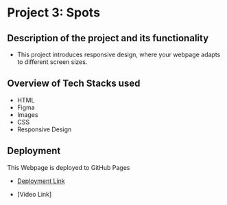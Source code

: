 # Project 3: Spots

## Description of the project and its functionality

- This project introduces responsive design, where your webpage adapts to different screen sizes.

## Overview of Tech Stacks used

- HTML
- Figma
- Images
- CSS
- Responsive Design

## Deployment

This Webpage is deployed to GitHub Pages

- [Deployment Link](https://Cuzlow.github.io/se_project_spots/index.html)

- [Video Link]
